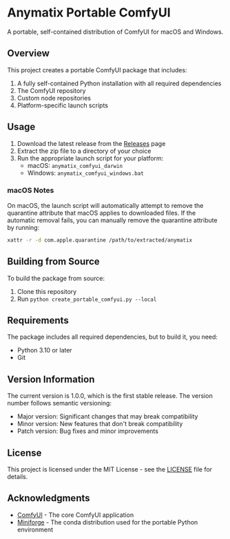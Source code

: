 # Anymatix Portable ComfyUI

A portable, self-contained distribution of ComfyUI for macOS and Windows.

## Overview

This project creates a portable ComfyUI package that includes:

1. A fully self-contained Python installation with all required dependencies
2. The ComfyUI repository
3. Custom node repositories
4. Platform-specific launch scripts

## Usage

1. Download the latest release from the [Releases](https://github.com/vincenzoml/anymatix-portable-comfyui/releases) page
2. Extract the zip file to a directory of your choice
3. Run the appropriate launch script for your platform:
   - macOS: `anymatix_comfyui_darwin`
   - Windows: `anymatix_comfyui_windows.bat`

### macOS Notes

On macOS, the launch script will automatically attempt to remove the quarantine attribute that macOS applies to downloaded files. If the automatic removal fails, you can manually remove the quarantine attribute by running:

```bash
xattr -r -d com.apple.quarantine /path/to/extracted/anymatix
```

## Building from Source

To build the package from source:

1. Clone this repository
2. Run `python create_portable_comfyui.py --local`

## Requirements

The package includes all required dependencies, but to build it, you need:

- Python 3.10 or later
- Git

## Version Information

The current version is 1.0.0, which is the first stable release. The version number follows semantic versioning:

- Major version: Significant changes that may break compatibility
- Minor version: New features that don't break compatibility
- Patch version: Bug fixes and minor improvements

## License

This project is licensed under the MIT License - see the [LICENSE](LICENSE) file for details.

## Acknowledgments

- [ComfyUI](https://github.com/comfyanonymous/ComfyUI) - The core ComfyUI application
- [Miniforge](https://github.com/conda-forge/miniforge) - The conda distribution used for the portable Python environment 
